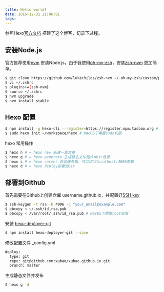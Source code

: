 ```yaml
---
title: Hello world!
date: 2016-12-31 21:06:01
tags:
---
```

参照Hexo[官方文档](https://hexo.io/zh-cn/docs/index.html) 搭建了这个博客，记录下过程。

## 安装Node.js

官方推荐使用[nvm](https://github.com/creationix/nvm) 安装Node.js，由于我使用[oh-my-zsh](https://github.com/robbyrussell/oh-my-zsh)，安装[zsh-nvm](https://github.com/lukechilds/zsh-nvm) 更加简单。

``` bash
$ git clone https://github.com/lukechilds/zsh-nvm ~/.oh-my-zsh/custom/plugins/zsh-nvm
$ vi ~/.zshrc
$ plugins+=(zsh-nvm)
$ source ~/.zshrc
$ nvm upgrade
$ nvm install stable 
```

## Hexo 配置

``` bash
$ npm install -g hexo-cli --register=https://register.npm.taobao.org # 不用淘宝npm源会出错
$ sudo hexo init ~/workspace/hexo # macOS下需要sudo权限
```

hexo 常用操作

``` bash
$ hexo n # = hexo new 新建一篇文章
$ hexo g # = hexo generate 生成静态文件到plubic目录
$ hexo s # = hexo server 启动服务器，可以访问localhost:4000查看
$ hexo d # = hexo deploy部署到Git
```

## 部署到Github

首先需要在Github上创建仓库 username.github.io，并配置好[SSH key](https://help.github.com/articles/generating-an-ssh-key/)

``` bash
$ ssh-keygen -t rsa -b 4096 -C "your_email@example.com"
$ pbcopy < ~/.ssh/id_rsa.pub
$ pbcopy < /var/root/.ssh/id_rsa.pub # macOS下需要root权限
```

安装 [hexo-deployer-git](https://github.com/hexojs/hexo-deployer-git)

``` bash
$ npm install hexo-deployer-git --save
```

修改配置文件 _config.yml
``` bash
deploy:
  type: git
  repo: git@github.com:xubao/xubao.github.io.git
  branch: master
```

生成静态文件并发布
``` bash
$ hexo g -d
```


